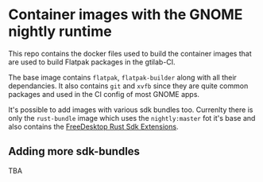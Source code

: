 # Container images with the GNOME nightly runtime

This repo contains the docker files used to build the container images that are used
to build Flatpak packages in the gtilab-CI.

The base image contains `flatpak`, `flatpak-builder` along with all their dependancies.
It also contains `git` and `xvfb` since they are quite common packages and used in the CI
config of most GNOME apps.

It's possible to add images with various sdk bundles too. Currenlty there is only the `rust-bundle`
image which uses the `nightly:master` fot it's base and also contains the [FreeDesktop Rust Sdk Extensions][rust].

## Adding more sdk-bundles

TBA


[rust]: https://github.com/flathub/org.freedesktop.Sdk.Extension.rust-stable
